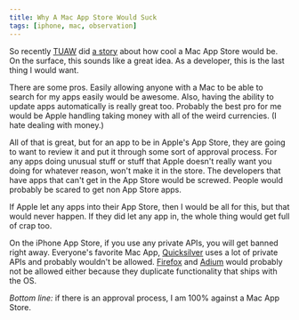 ```yaml
---
title: Why A Mac App Store Would Suck
tags: [iphone, mac, observation]
---
```


So recently [TUAW](http://tuaw.com) did [a story](http://www.tuaw.com/2009/01/02/time-for-a-mac-app-store/) about how cool a Mac App Store would be. On the surface, this sounds like a great idea. As a developer, this is the last thing I would want.

There are some pros. Easily allowing anyone with a Mac to be able to search for my apps easily would be awesome. Also, having the ability to update apps automatically is really great too. Probably the best pro for me would be Apple handling taking money with all of the weird currencies. (I hate dealing with money.)

All of that is great, but for an app to be in Apple's App Store, they are going to want to review it and put it through some sort of approval process. For any apps doing unusual stuff or stuff that Apple doesn't really want you doing for whatever reason, won't make it in the store. The developers that have apps that can't get in the App Store would be screwed. People would probably be scared to get non App Store apps.

If Apple let any apps into their App Store, then I would be all for this, but that would never happen. If they did let any app in, the whole thing would get full of crap too.

On the iPhone App Store, if you use any private APIs, you will get banned right away. Everyone's favorite Mac App, [Quicksilver](http://blacktree.com/?quicksilver) uses a lot of private APIs and probably wouldn't be allowed. [Firefox](http://getfirefox.com/) and [Adium](http://adiumx.com/) would probably not be allowed either because they duplicate functionality that ships with the OS.

*Bottom line:* if there is an approval process, I am 100% against a Mac App Store.
